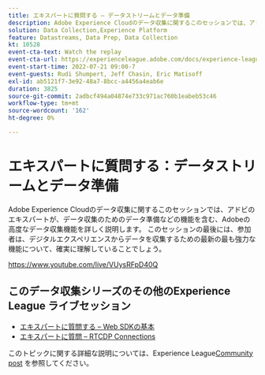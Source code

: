 ```yaml
---
title: エキスパートに質問する – データストリームとデータ準備
description: Adobe Experience Cloudのデータ収集に関するこのセッションでは、アドビのエキスパートが、データ収集のためのデータ準備などの機能を含む、Adobeの高度なデータ収集機能を詳しく説明します。 このセッションの最後には、参加者は、デジタルエクスペリエンスからデータを収集するための最新の最も強力な機能について、確実に理解していることでしょう。
solution: Data Collection,Experience Platform
feature: Datastreams, Data Prep, Data Collection
kt: 10528
event-cta-text: Watch the replay
event-cta-url: https://experienceleague.adobe.com/docs/experience-league-live-events/events/episodes/exl-live-episode-07-21-22.html?lang=en
event-start-time: 2022-07-21 09:00-7
event-guests: Rudi Shumpert, Jeff Chasin, Eric Matisoff
exl-id: ab5121f7-3e92-48a7-8bcc-a4456a4eab6e
duration: 3825
source-git-commit: 2adbcf494a04874e733c971ac760b1eabeb53c46
workflow-type: tm+mt
source-wordcount: '162'
ht-degree: 0%

---
```


# エキスパートに質問する：データストリームとデータ準備

Adobe Experience Cloudのデータ収集に関するこのセッションでは、アドビのエキスパートが、データ収集のためのデータ準備などの機能を含む、Adobeの高度なデータ収集機能を詳しく説明します。 このセッションの最後には、参加者は、デジタルエクスペリエンスからデータを収集するための最新の最も強力な機能について、確実に理解していることでしょう。

https://www.youtube.com/live/VUysRFpD40Q

## このデータ収集シリーズのその他のExperience League ライブセッション

* [エキスパートに質問する – Web SDKの基本](exl-live-episode-05-26-22.md)
* [エキスパートに質問 – RTCDP Connections](exl-live-episode-06-23-22.md)

このトピックに関する詳細な説明については、Experience League[Community post](https://experienceleaguecommunities.adobe.com/t5/adobe-experience-platform/aep-community-qna-coffee-break-7-21-22-10-30am-pt-adobe/td-p/461503) を参照してください。

